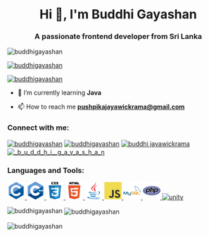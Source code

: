 
<h1 align="center">Hi 👋, I'm Buddhi Gayashan</h1>
<h3 align="center">A passionate frontend developer from Sri Lanka</h3>

<p align="left"> <img src="https://komarev.com/ghpvc/?username=buddhigayashan&label=Profile%20views&color=0e75b6&style=flat" alt="buddhigayashan" /> </p>

<p align="left"> <a href="https://github.com/ryo-ma/github-profile-trophy"><img src="https://github-profile-trophy.vercel.app/?username=buddhigayashan" alt="buddhigayashan" /></a> </p>

<p align="left"> <a href="https://twitter.com/buddhigayashan" target="blank"><img src="https://img.shields.io/twitter/follow/buddhigayashan?logo=twitter&style=for-the-badge" alt="buddhigayashan" /></a> </p>

- 🌱 I’m currently learning **Java**

- 📫 How to reach me **pushpikajayawickrama@gmail.com**

<h3 align="left">Connect with me:</h3>
<p align="left">
<a href="https://twitter.com/buddhigayashan" target="blank"><img align="center" src="https://raw.githubusercontent.com/rahuldkjain/github-profile-readme-generator/master/src/images/icons/Social/twitter.svg" alt="buddhigayashan" height="30" width="40" /></a>
<a href="https://linkedin.com/in/buddhigayashan" target="blank"><img align="center" src="https://raw.githubusercontent.com/rahuldkjain/github-profile-readme-generator/master/src/images/icons/Social/linked-in-alt.svg" alt="buddhigayashan" height="30" width="40" /></a>
<a href="https://fb.com/buddhi jayawickrama" target="blank"><img align="center" src="https://raw.githubusercontent.com/rahuldkjain/github-profile-readme-generator/master/src/images/icons/Social/facebook.svg" alt="buddhi jayawickrama" height="30" width="40" /></a>
<a href="https://instagram.com/_b_u_d_d_h_i__g_a_y_a_s_h_a_n" target="blank"><img align="center" src="https://raw.githubusercontent.com/rahuldkjain/github-profile-readme-generator/master/src/images/icons/Social/instagram.svg" alt="_b_u_d_d_h_i__g_a_y_a_s_h_a_n" height="30" width="40" /></a>
</p>

<h3 align="left">Languages and Tools:</h3>
<p align="left"> <a href="https://www.cprogramming.com/" target="_blank" rel="noreferrer"> <img src="https://raw.githubusercontent.com/devicons/devicon/master/icons/c/c-original.svg" alt="c" width="40" height="40"/> </a> <a href="https://www.w3schools.com/cpp/" target="_blank" rel="noreferrer"> <img src="https://raw.githubusercontent.com/devicons/devicon/master/icons/cplusplus/cplusplus-original.svg" alt="cplusplus" width="40" height="40"/> </a> <a href="https://www.w3schools.com/css/" target="_blank" rel="noreferrer"> <img src="https://raw.githubusercontent.com/devicons/devicon/master/icons/css3/css3-original-wordmark.svg" alt="css3" width="40" height="40"/> </a> <a href="https://www.w3.org/html/" target="_blank" rel="noreferrer"> <img src="https://raw.githubusercontent.com/devicons/devicon/master/icons/html5/html5-original-wordmark.svg" alt="html5" width="40" height="40"/> </a> <a href="https://www.java.com" target="_blank" rel="noreferrer"> <img src="https://raw.githubusercontent.com/devicons/devicon/master/icons/java/java-original.svg" alt="java" width="40" height="40"/> </a> <a href="https://developer.mozilla.org/en-US/docs/Web/JavaScript" target="_blank" rel="noreferrer"> <img src="https://raw.githubusercontent.com/devicons/devicon/master/icons/javascript/javascript-original.svg" alt="javascript" width="40" height="40"/> </a> <a href="https://www.mysql.com/" target="_blank" rel="noreferrer"> <img src="https://raw.githubusercontent.com/devicons/devicon/master/icons/mysql/mysql-original-wordmark.svg" alt="mysql" width="40" height="40"/> </a> <a href="https://www.php.net" target="_blank" rel="noreferrer"> <img src="https://raw.githubusercontent.com/devicons/devicon/master/icons/php/php-original.svg" alt="php" width="40" height="40"/> </a> <a href="https://unity.com/" target="_blank" rel="noreferrer"> <img src="https://www.vectorlogo.zone/logos/unity3d/unity3d-icon.svg" alt="unity" width="40" height="40"/> </a> </p>

<p><img align="left" src="https://github-readme-stats.vercel.app/api/top-langs?username=buddhigayashan&show_icons=true&locale=en&layout=compact" alt="buddhigayashan" /></p>

<p>&nbsp;<img align="center" src="https://github-readme-stats.vercel.app/api?username=buddhigayashan&show_icons=true&locale=en" alt="buddhigayashan" /></p>

<p><img align="center" src="https://github-readme-streak-stats.herokuapp.com/?user=buddhigayashan&" alt="buddhigayashan" /></p>
